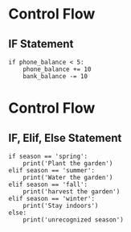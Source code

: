 # Control Flow

## IF Statement

```
if phone_balance < 5:
    phone_balance += 10
    bank_balance -= 10
```


# Control Flow

## IF, Elif, Else Statement

```
if season == 'spring':
    print('Plant the garden')
elif season == 'summer':
    print('Water the garden')
elif season == 'fall':
    print('harvest the garden')
elif season == 'winter':
    print('Stay indoors')
else:
    print('unrecognized season')    
```
